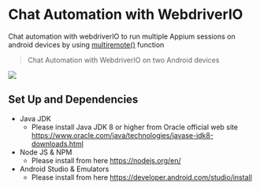 # Chat Automation with WebdriverIO
Chat automation with webdriverIO to run multiple Appium sessions on android devices by using [multiremote()](https://webdriver.io/docs/multiremote.html) function

> Chat Automation with WebdriverIO on two Android devices

![](chat-automation-webdriverIO.gif)

## Set Up and Dependencies 

  - Java JDK 
    - Please install Java JDK 8 or higher from Oracle official web site https://www.oracle.com/java/technologies/javase-jdk8-downloads.html
  - Node JS & NPM
    - Please install from here https://nodejs.org/en/
  - Android Studio & Emulators
    - Please install from here https://developer.android.com/studio/install
  
